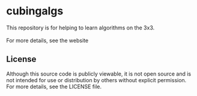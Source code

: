 # cubingalgs

This repository is for helping to learn algorithms on the 3x3. <br><br>
For more details, see the website

## License

Although this source code is publicly viewable, it is not open source and is not intended for use or distribution by others without explicit permission. For more details, see the LICENSE file.
